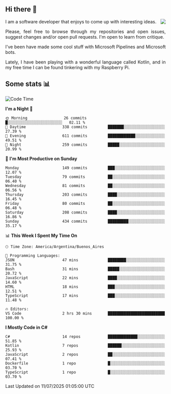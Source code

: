 ## Hi there :slightly_smiling_face:

<img src="https://github-readme-stats.vercel.app/api?username=victorgrycuk&show_icons=true&count_private=true&title_color=F7941E&icon_color=F7941E" align="right">

<p align="justify">
I am a software developer that enjoys to come up with interesting ideas.
<p/>

<p align= "justify">
Please, feel free to browse through my repositories and open issues, suggest changes and/or open pull requests. I'm open to learn from critique.
<p/>


<p align= "justify">
I've been have made some cool stuff with Microsoft Pipelines and Microsoft bots.
<p/>

<p align= "justify">
Lately, I have been playing with a wonderful language called Kotlin, and in my free time I can be found tinkering with my Raspberry Pi.
<p/>

## Some stats :bar_chart:
<!--START_SECTION:waka-->
![Code Time](http://img.shields.io/badge/Code%20Time-2%2C186%20hrs%2018%20mins-blue)

**I'm a Night 🦉** 

```text
🌞 Morning                26 commits          █░░░░░░░░░░░░░░░░░░░░░░░░   02.11 % 
🌆 Daytime                338 commits         ███████░░░░░░░░░░░░░░░░░░   27.39 % 
🌃 Evening                611 commits         ████████████░░░░░░░░░░░░░   49.51 % 
🌙 Night                  259 commits         █████░░░░░░░░░░░░░░░░░░░░   20.99 % 
```
📅 **I'm Most Productive on Sunday** 

```text
Monday                   149 commits         ███░░░░░░░░░░░░░░░░░░░░░░   12.07 % 
Tuesday                  79 commits          ██░░░░░░░░░░░░░░░░░░░░░░░   06.40 % 
Wednesday                81 commits          ██░░░░░░░░░░░░░░░░░░░░░░░   06.56 % 
Thursday                 203 commits         ████░░░░░░░░░░░░░░░░░░░░░   16.45 % 
Friday                   80 commits          ██░░░░░░░░░░░░░░░░░░░░░░░   06.48 % 
Saturday                 208 commits         ████░░░░░░░░░░░░░░░░░░░░░   16.86 % 
Sunday                   434 commits         █████████░░░░░░░░░░░░░░░░   35.17 % 
```


📊 **This Week I Spent My Time On** 

```text
🕑︎ Time Zone: America/Argentina/Buenos_Aires

💬 Programming Languages: 
JSON                     47 mins             ████████░░░░░░░░░░░░░░░░░   31.75 % 
Bash                     31 mins             █████░░░░░░░░░░░░░░░░░░░░   20.72 % 
JavaScript               22 mins             ████░░░░░░░░░░░░░░░░░░░░░   14.60 % 
HTML                     18 mins             ███░░░░░░░░░░░░░░░░░░░░░░   12.51 % 
TypeScript               17 mins             ███░░░░░░░░░░░░░░░░░░░░░░   11.48 % 

🔥 Editors: 
VS Code                  2 hrs 30 mins       █████████████████████████   100.00 % 
```

**I Mostly Code in C#** 

```text
C#                       14 repos            █████████████░░░░░░░░░░░░   51.85 % 
Kotlin                   7 repos             ██████░░░░░░░░░░░░░░░░░░░   25.93 % 
JavaScript               2 repos             ██░░░░░░░░░░░░░░░░░░░░░░░   07.41 % 
Dockerfile               1 repo              █░░░░░░░░░░░░░░░░░░░░░░░░   03.70 % 
TypeScript               1 repo              █░░░░░░░░░░░░░░░░░░░░░░░░   03.70 % 
```




 Last Updated on 11/07/2025 01:05:00 UTC
<!--END_SECTION:waka-->
